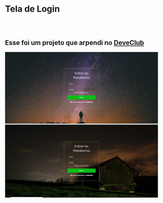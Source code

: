 <h1>Tela de Login</h1>
<br>
<br>
<h2>Esse foi um projeto que arpendi no <a href="https://rodolfomori.com.br/devclub">DeveClub</a></h2>
<img src="https://github.com/sidnei-leao/Projeto-Tela-de-Login-DC/blob/main/assets/Captura%20de%20tela%202025-05-16%20182404.png?raw=true">
<img src="https://github.com/sidnei-leao/Projeto-Tela-de-Login-DC/blob/main/assets/Captura%20de%20tela%202025-05-16%20181729.png?raw=true" >